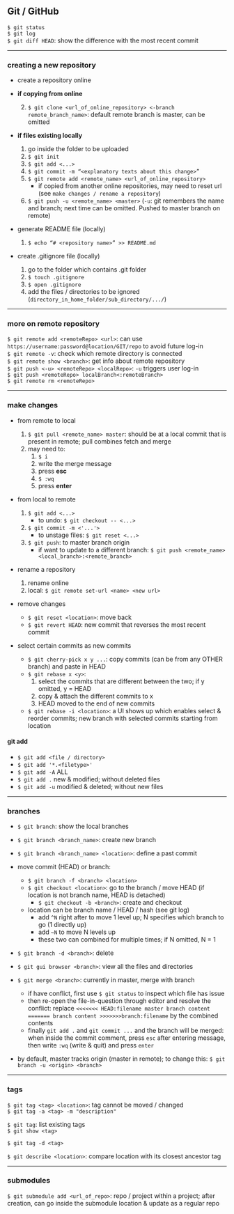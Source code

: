 ## Git / GitHub

`$ git status`  
`$ git log`  
`$ git diff HEAD`: show the difference with the most recent commit  

---

### creating a new repository

- create a repository online

- **if copying from online**

    2. `$ git clone <url_of_online_repository> <-branch remote_branch_name>`: default remote branch is master, can be omitted

- **if files existing locally**

    1. go inside the folder to be uploaded
    2. `$ git init`
    4. `$ git add <...>`
    5. `$ git commit -m “<explanatory texts about this change>”`
    6. `$ git remote add <remote_name> <url_of_online_repository>`
        * if copied from another online repositories, may need to reset url (see `make changes / rename a repository`)
    7. `$ git push -u <remote_name> <master>` (`-u`: git remembers the name and branch; next time can be omitted. Pushed to master branch on remote)

- generate README file (locally)
    1. `$ echo “# <repository name>” >> README.md`

- create .gitignore file (locally)
    1. go to the folder which contains .git folder
    2. `$ touch .gitignore`
    3. `$ open .gitignore`
    4. add the files / directories to be ignored (`directory_in_home_folder/sub_directory/.../`)

---

### more on remote repository

`$ git remote add <remoteRepo> <url>`: can use `https://username:password@location/GIT/repo` to avoid future log-in  
`$ git remote -v`: check which remote directory is connected  
`$ git remote show <branch>`: get info about remote repository  
`$ git push <-u> <remoteRepo> <localRepo>`: `-u` triggers user log-in  
`$ git push <remoteRepo> localBranch<:remoteBranch>`  
`$ git remote rm <remoteRepo>`  

---

### make changes

- from remote to local
    1. `$ git pull <remote_name> master`: should be at a local commit that is present in remote; pull combines fetch and merge
    2. may need to:
        1. `$ i`
        2. write the merge message
        3. press **esc**
        4. `$ :wq`
        5. press **enter**
        
- from local to remote
    1. `$ git add <...>`
        * to undo: `$ git checkout -- <...>`
    2. `$ git commit -m <'...'>`
        * to unstage files: `$ git reset <...>`
    3. `$ git push`: to master branch origin
        * if want to update to a different branch: `$ git push <remote_name> <local_branch>:<remote_branch>`

- rename a repository
    1. rename online
    2. local: `$ git remote set-url <name> <new url>`

- remove changes
    * `$ git reset <location>`: move back
    * `$ git revert HEAD`: new commit that reverses the most recent commit

- select certain commits as new commits
    * `$ git cherry-pick x y ...`: copy commits (can be from any OTHER branch) and paste in HEAD
    * `$ git rebase x <y>`:
      1. select the commits that are different between the two; if y omitted, y = HEAD
      2. copy & attach the different commits to x
      3. HEAD moved to the end of new commits
    * `$ git rebase -i <location>`: a UI shows up which enables select & reorder commits; new branch with selected commits starting from location

#### git add

* `$ git add <file / directory>`
* `$ git add '*.<filetype>'`
* `$ git add -A` ALL
* `$ git add .` new & modified; without deleted files
* `$ git add -u` modified & deleted; without new files

---

### branches

* `$ git branch`: show the local branches
* `$ git branch <branch_name>`: create new branch
* `$ git branch <branch_name> <location>`: define a past commit

* move commit (HEAD) or branch:
    * `$ git branch -f <branch> <location>`
    * `$ git checkout <location>`: go to the branch / move HEAD (if location is not branch name, HEAD is detached)
        * `$ git checkout -b <branch>`: create and checkout
    * location can be branch name / HEAD / hash (see git log)
        * add `^N` right after to move 1 level up; N specifies which branch to go (1 directly up)
        * add `~N` to move N levels up
        * these two can combined for multiple times; if N omitted, N = 1

* `$ git branch -d <branch>`: delete

* `$ git gui browser <branch>`: view all the files and directories

* `$ git merge <branch>`: currently in master, merge with branch
    - if have conflict, first use `$ git status` to inspect which file has issue
    - then re-open the file-in-question through editor and resolve the conflict: replace `<<<<<<< HEAD:filename master branch content ======= branch content >>>>>>>branch:filename` by the combined contents
    - finally `git add .` and `git commit ...` and the branch will be merged: when inside the commit comment, press `esc` after entering message, then write `:wq` (write & quit) and press `enter`


* by default, master tracks origin (master in remote); to change this: `$ git branch -u <origin> <branch>`

---

### tags

`$ git tag <tag> <location>`: tag cannot be moved / changed  
`$ git tag -a <tag> -m "description"`

`$ git tag`: list existing tags  
`$ git show <tag>`

`$ git tag -d <tag>`

`$ git describe <location>`: compare location with its closest ancestor tag

---

### submodules 

`$ git submodule add <url_of_repo>`: repo / project within a project; after creation, can go inside the submodule location & update as a regular repo
